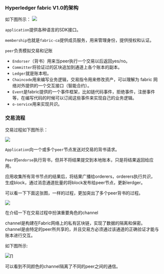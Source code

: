 ### Hyperledger fabric V1.0的架构
如下图所示：
![](https://pic1.zhimg.com/80/v2-0a847fc95edcdfd7ecf3c9621612ffc6_hd.jpg)

`application`提供各种语言的SDK接口。

`membership`也就是`fabric-ca`提供成员服务，用来管理身份，提供授权和认证。

`peer`负责模拟交易和记账

- `Endorser`（背书）用来当peer执行一个交易以后返回yes/no。
- `Committer`将验证过的区块追加到通道上各个账本的副本。
- `Ledger`就是账本啦。
- `Chaincode`用来编写业务逻辑，交易指令用来修改资产，可以理解为 fabric 网络对外提供的一个交互接口（智能合约）。
- `Event`是fabric提供的一个事件框架，比如链代码事件，拒绝事件，注册事件等，在编写代码的时候可以订阅这些事件来实现自己的业务逻辑。
- `o-service`用来实现共识。

### 交易流程
交易过程如下图所示：

![](https://pic3.zhimg.com/80/v2-2a8f892ecb5d77c7e0b6b263da127888_hd.jpg)

`Application`向一个或多个`peer`节点发送对交易的背书请求。

`Peer`的`endorse`执行背书，但并不将结果提交到本地账本，只是将结果返回给应用。

应用收集所有背书节点的结果后，将结果广播给orderers，orderers执行共识，生成block，通过消息通道批量的将block发布给peer节点，更新lerdger。

可以看一下下面这张图，一样的过程，更加突出了多个peer背书的过程。

![](https://pic2.zhimg.com/80/v2-4ddd4ee3354101dc68e7e1e051cefe31_hd.jpg)

在介绍一下在交易过程中扮演重要角色的channel

channel是构建在Fabric网络上的私有区块链，实现了数据的隔离和保密。channel是由特定的peer所共享的，并且交易方必须通过该通道的正确验证才能与账本进行交互。

如下图所示:

![](https://pic3.zhimg.com/80/v2-16d16f9d7af909c27d73d232ce8fb198_hd.jpg)∏

可以看到不同颜色的channel隔离了不同的peer之间的通信。

